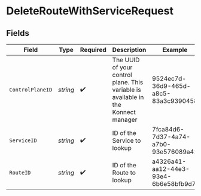 # DeleteRouteWithServiceRequest


## Fields

| Field                                                                             | Type                                                                              | Required                                                                          | Description                                                                       | Example                                                                           |
| --------------------------------------------------------------------------------- | --------------------------------------------------------------------------------- | --------------------------------------------------------------------------------- | --------------------------------------------------------------------------------- | --------------------------------------------------------------------------------- |
| `ControlPlaneID`                                                                  | *string*                                                                          | :heavy_check_mark:                                                                | The UUID of your control plane. This variable is available in the Konnect manager | 9524ec7d-36d9-465d-a8c5-83a3c9390458                                              |
| `ServiceID`                                                                       | *string*                                                                          | :heavy_check_mark:                                                                | ID of the Service to lookup                                                       | 7fca84d6-7d37-4a74-a7b0-93e576089a41                                              |
| `RouteID`                                                                         | *string*                                                                          | :heavy_check_mark:                                                                | ID of the Route to lookup                                                         | a4326a41-aa12-44e3-93e4-6b6e58bfb9d7                                              |